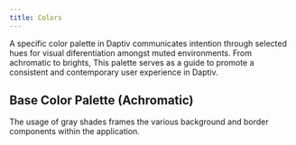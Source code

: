 ```yaml
---
title: Colors
---
```


A specific color palette in Daptiv communicates intention through selected hues
for visual diferentiation amongst muted environments. From achromatic to
brights, This palette serves as a guide to promote a consistent and contemporary
user experience in Daptiv.

## Base Color Palette (Achromatic)
The usage of gray shades frames the various background and border components within the application.
